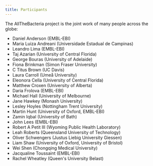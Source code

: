 ```yaml
---
title: Participants
---
```

The AllTheBacteria project is the joint work of many people across the globe:

- Daniel Anderson (EMBL-EBI)
- Maria Luiza Andreani (Universidade Estadual de Campinas)
- Leandro Lima (EMBL-EBI)
- Taj Azarian (University of Central Florida)
- George Bouras (University of Adelaide)
- Fiona Brinkman (Simon Fraser University)
- C Titus Brown (UC Davis)
- Laura Carroll (Umeå University)
- Eleonora Cella (University of Central Florida)
- Matthew Croxen (University of Alberta)
- Daria Frolova (EMBL-EBI)
- Michael Hall (University of Melbourne)
- Jane Hawkey (Monash University)
- Lesley Hoyles (Nottingham Trent University)
- Martin Hunt (University of Oxford, EMBL-EBI)
- Zamin Iqbal (University of Bath)
- John Lees (EMBL-EBI)
- Robert A Petit III (Wyoming Public Health Laboratory)
- Leah Roberts (Queensland University of Technology)
- Oliver Schwengers (Justus Liebig University Giessen)
- Liam Shaw (University of Oxford, University of Bristol)
- Wei Shen (Chongqing Medical University)
- Jacqualine Toussaint (EMBL-EBI)
- Rachel Wheatley (Queen's University Belast)




